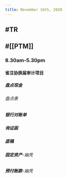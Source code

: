 ```yaml
---
title: November 16th, 2020
---
```


## #TR

## #[[PTM]]
### 8.30am-5.30pm
#### 省注协换届审计项目
##### 盘点现金
###### 盘点表

##### 银行对账单

##### 询证函

##### 底稿
###### **固定资产**-抽凭

###### **预付账款**-抽凭

##### 
